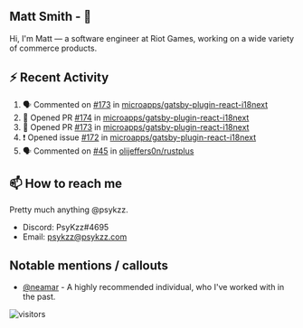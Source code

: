<!--
[![PsyKzz's github stats](https://github-readme-stats.vercel.app/api?username=psykzz&show_icons=true)](https://github.com/anuraghazra/github-readme-stats)
-->

## Matt Smith - 👋
Hi, I'm Matt — a software engineer at Riot Games, working on a wide variety of commerce products.

## ⚡ Recent Activity

<!--START_SECTION:activity-->
1. 🗣 Commented on [#173](https://github.com/microapps/gatsby-plugin-react-i18next/issues/173) in [microapps/gatsby-plugin-react-i18next](https://github.com/microapps/gatsby-plugin-react-i18next)
2. 💪 Opened PR [#174](https://github.com/microapps/gatsby-plugin-react-i18next/pull/174) in [microapps/gatsby-plugin-react-i18next](https://github.com/microapps/gatsby-plugin-react-i18next)
3. 💪 Opened PR [#173](https://github.com/microapps/gatsby-plugin-react-i18next/pull/173) in [microapps/gatsby-plugin-react-i18next](https://github.com/microapps/gatsby-plugin-react-i18next)
4. ❗️ Opened issue [#172](https://github.com/microapps/gatsby-plugin-react-i18next/issues/172) in [microapps/gatsby-plugin-react-i18next](https://github.com/microapps/gatsby-plugin-react-i18next)
5. 🗣 Commented on [#45](https://github.com/olijeffers0n/rustplus/issues/45) in [olijeffers0n/rustplus](https://github.com/olijeffers0n/rustplus)
<!--END_SECTION:activity-->


## 📫 How to reach me

Pretty much anything @psykzz.

- Discord: PsyKzz#4695
- Email: psykzz@psykzz.com


## Notable mentions / callouts

 - [@neamar](https://github.com/neamar) - A highly recommended individual, who I've worked with in the past.


![visitors](https://visitor-badge.glitch.me/badge?page_id=psykzz/psykzz)


